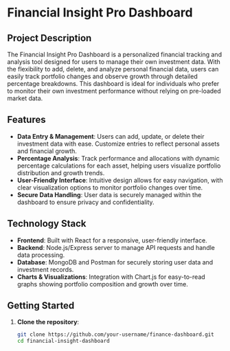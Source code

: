 # Financial Insight Pro Dashboard

## Project Description

The Financial Insight Pro Dashboard is a personalized financial tracking and analysis tool designed for users to manage their own investment data. With the flexibility to add, delete, and analyze personal financial data, users can easily track portfolio changes and observe growth through detailed percentage breakdowns. This dashboard is ideal for individuals who prefer to monitor their own investment performance without relying on pre-loaded market data.

## Features

- **Data Entry & Management**: Users can add, update, or delete their investment data with ease. Customize entries to reflect personal assets and financial growth.
- **Percentage Analysis**: Track performance and allocations with dynamic percentage calculations for each asset, helping users visualize portfolio distribution and growth trends.
- **User-Friendly Interface**: Intuitive design allows for easy navigation, with clear visualization options to monitor portfolio changes over time.
- **Secure Data Handling**: User data is securely managed within the dashboard to ensure privacy and confidentiality.

## Technology Stack

- **Frontend**: Built with React for a responsive, user-friendly interface.
- **Backend**: Node.js/Express server to manage API requests and handle data processing.
- **Database**: MongoDB and Postman for securely storing user data and investment records.
- **Charts & Visualizations**: Integration with Chart.js for easy-to-read graphs showing portfolio composition and growth over time.

## Getting Started

1. **Clone the repository**:
   ```bash
   git clone https://github.com/your-username/finance-dashboard.git
   cd financial-insight-dashboard
